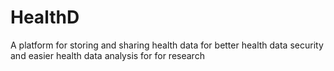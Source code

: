 # HealthD
A platform for storing and sharing health data for better health data security and easier health data analysis for for research 

